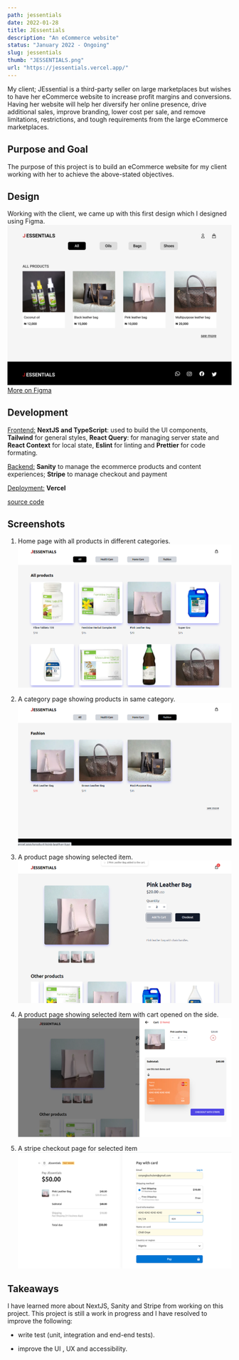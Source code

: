 ```yaml
---
path: jessentials
date: 2022-01-28
title: JEssentials
description: "An eCommerce website"
status: "January 2022 - Ongoing"
slug: jessentials
thumb: "JESSENTIALS.png"
url: "https://jessentials.vercel.app/"
---
```


My client; JEssential is a third-party seller on large marketplaces but wishes to have her eCommerce website to increase profit margins and conversions. Having her website will help her diversify her online presence, drive additional sales, improve branding, lower cost per sale, and remove limitations, restrictions, and tough requirements from the large eCommerce marketplaces.

## Purpose and Goal

The purpose of this project is to build an eCommerce website for my client working with her to achieve the above-stated objectives.

## Design

Working with the client, we came up with this first design which I designed using Figma.
![Jessential homepage design](./figma-design-desktop.png)
[More on Figma](https://www.figma.com/file/byy28WQ17cymDsF8AYRlpZ/Jessentials)

## Development

<u>Frontend:</u> **NextJS and TypeScript**: used to build the UI components, **Tailwind** for general styles, **React Query**: for managing server state and **React Context** for local state, **Eslint** for linting and **Prettier** for code formating.

<u>Backend:</u> **Sanity** to manage the ecommerce products and content experiences; **Stripe** to manage checkout and payment

<u>Deployment:</u> **Vercel**

[source code](https://jessentials.vercel.app/)

## Screenshots

1. Home page with all products in different categories.
   ![home page with all products](./home-page.png)

2. A category page showing products in same category.
   ![a category page](./category-page.png)

3. A product page showing selected item.
   ![a product page showing selected item](./product-page.png)

4. A product page showing selected item with cart opened on the side.
   ![a product page showing selected item with cart opened](./product-page-with-cart.png)

5. A stripe checkout page for selected item
   ![a stripe checkout page for selected item](./stripe-checkout-page.png)

## Takeaways

I have learned more about NextJS, Sanity and Stripe from working on this project. This project is still a work in progress and I have resolved to improve the following:

- write test (unit, integration and end-end tests).

- improve the UI , UX and accessibility.
